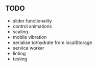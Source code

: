 TODO
---
- slider functionality
- control animations
- scaling
- mobile vibration
- serialise to/hydrate from localStorage
- service worker
- linting
- testing
